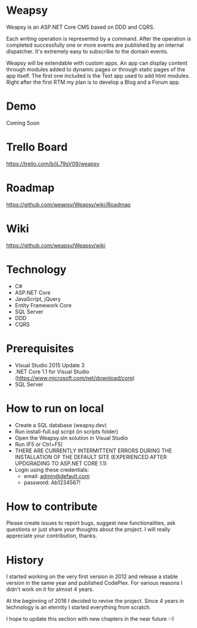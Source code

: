 # Weapsy
Weapsy is an ASP.NET Core CMS based on DDD and CQRS.

Each writing operation is represented by a command. After the operation is completed successfully one or more events are published by an internal dispatcher.
It's extremely easy to subscribe to the domain events.

Weapsy will be extendable with custom apps.
An app can display content through modules added to dynamic pages or through static pages of the app itself.
The first one included is the Text app used to add html modules.
Right after the first RTM my plan is to develop a Blog and a Forum app.

# Demo
Coming Soon

# Trello Board
https://trello.com/b/jL79sV09/weapsy

# Roadmap

https://github.com/weapsy/Weapsy/wiki/Roadmap

# Wiki

https://github.com/weapsy/Weapsy/wiki

# Technology

- C#
- ASP.NET Core
- JavaScript, jQuery
- Entity Framework Core
- SQL Server
- DDD
- CQRS

# Prerequisites

- Visual Studio 2015 Update 3
- .NET Core 1.1 for Visual Studio (https://www.microsoft.com/net/download/core)
- SQL Server

# How to run on local

- Create a SQL database (weapsy.dev)
- Run install-full.sql script (in scripts folder)
- Open the Weapsy.sln solution in Visual Studio
- Run (F5 or Ctrl+F5)
- THERE ARE CURRENTLY INTERMITTENT ERRORS DURING THE INSTALLATION OF THE DEFAULT SITE (EXPERIENCED AFTER UPDGRADING TO ASP.NET CORE 1.1)
- Login using these credentials:
  - email: admin@default.com
  - password: Ab1234567!

# How to contribute

Please create issues to report bugs, suggest new functionalities, ask questions or just share your thoughts about the project. I will really appreciate your contribution, thanks.

# History

I started working on the very first version in 2012 and release a stable version in the same year and published CodePlex.
For various reasons I didn't work on it for almost 4 years.

At the beginning of 2016 I decided to revive the project.
Since 4 years in technology is an eternity I started everything from scratch.

I hope to update this section with new chapters in the near future :-)
